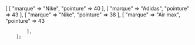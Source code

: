 [
            [
                "marque" => "Nike", 
                "pointure" => 40
            ],
            [
                "marque" => "Adidas", 
                "pointure" => 43
            ],
            [
                "marque" => "Nike", 
                "pointure" => 38
            ],
            [
                "marque" => "Air max", 
                "pointure" => 43

                
            ],
        ];






        